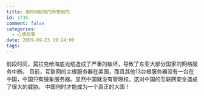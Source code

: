 ```yaml
---
title: 由MSN断网门所想到的
id: 1735
comment: false
categories:
  - 心情琐事
date: 2009-09-23 19:24:00
tags:
---
```


前段时间，莫拉克给海底光缆造成了严重的破坏，导致了东亚大部分国家的网络服务中断。
目前，互联网的主根服务器在美国，而且其他13台根服务器没有一台在中国，中国只有镜象服务器。显然中国就没有管理权。这对中国的互联网安全造成了很大的威胁。
中国何时才能成为一个真正的大国！